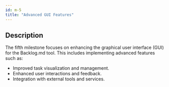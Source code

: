 ```yaml
---
id: m-5
title: "Advanced GUI Features"
---
```


## Description

The fifth milestone focuses on enhancing the graphical user interface (GUI) for the Backlog.md tool. This includes implementing advanced features such as:

- Improved task visualization and management.
- Enhanced user interactions and feedback.
- Integration with external tools and services.

